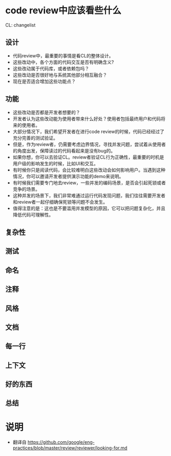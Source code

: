 # code review中应该看些什么

CL: changelist

## 设计
+ 代码review中，最重要的事情是看CL的整体设计。  
+ 这些改动中，各个方面的代码交互是否有明确含义?  
+ 这些改动属于代码库，或者依赖包吗？  
+ 这些改动是否很好地与系统其他部分相互融合？  
+ 现在是否适合增加这些功能点？

## 功能
+ 这些改动是否都是开发者想要的？
+ 开发者认为这些改动能为使用者带来什么好处？使用者包括最终用户和代码将来的使用者。
+ 大部分情况下，我们希望开发者在进行code review的时候，代码已经经过了充分完善的测试验证。
+ 但是，作为review者，仍需要考虑边界情况，寻找并发问题，尝试着从使用者的角度出发，保障读过的代码看起来是没有bug的。
+ 如果你想，你可以去验证CL。review者验证CL行为正确性，最重要的时机是用户级的影响发生的时候，比如UI和交互。
+ 有时候你只是阅读代码，会比较难明白这些改动会如何影响用户。当遇到这种情况，你可以邀请开发者提供演示功能的demo来说明。
+ 有时候我们需要专门地去review，一些并发的编码场景，是否会引起死锁或者竞争的场景。
+ 这种并发的场景下，我们非常难通过运行代码发现问题，我们往往需要开发者和review者一起仔细确保死锁等问题不会发生。
+ 值得注意的是：这也是不要滥用并发模型的原因，它可以把问题复杂化，并且降低代码可理解性。

## 复杂性

## 测试

## 命名

## 注释

## 风格

## 文档

## 每一行

## 上下文

## 好的东西

## 总结

# 说明
+ 翻译自 https://github.com/google/eng-practices/blob/master/review/reviewer/looking-for.md
